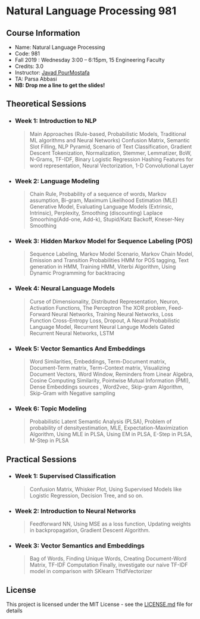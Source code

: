 # Natural Language Processing 981

## Course Information

* Name: Natural Language Processing
* Code: 981
* Fall 2019 : Wednesday 3:00 – 6:15pm, 15 Engineering Faculty
* Credits: 3.0
* Instructor: [Javad PourMostafa](https://javad.pourmostafa.com)
* TA: Parsa Abbasi
* <b>NB: Drop me a line to get the slides!</b>

## Theoretical Sessions

* ### Week 1: Introduction to NLP
  > Main Approaches (Rule-based, Probabilistic Models, Traditional ML algorithms and Neural Networks)
  > Confusion Matrix, Semantic Slot Filling, NLP Pyramid, Scenario of Text Classification, Gradient Descent
  > Tokenization, Normalization, Stemmer, Lemmatizer, BoW, N-Grams, TF-IDF, Binary Logistic Regression
  > Hashing Features for word representation, Neural Vectorization, 1-D Convolutional Layer

* ### Week 2: Language Modeling
  > Chain Rule, Probability of a sequence of words, Markov assumption, Bi-gram, Maximum Likelihood Estimation (MLE)
  > Generative Model, Evaluating Language Models (Extrinsic, Intrinsic), Perplexity, Smoothing (discounting)
  > Laplace Smoorhing(Add-one, Add-k), Stupid/Katz Backoff, Kneser-Ney Smoothing

* ### Week 3: Hidden Markov Model for Sequence Labeling (POS)
  > Sequence Labeling, Markov Model Scenario, Markov Chain Model, Emission and Transition Probabilities
  > HMM for POS tagging, Text generation in HMM, Training HMM, Viterbi Algorithm, Using Dynamic Programming for backtracing

* ### Week 4: Neural Language Models
  > Curse of Dimensionality, Distributed Representation, Neuron, Activation Functions, The Perceptron
  > The XOR problem, Feed-Forward Neural Networks, Training Neural Networks, Loss Function
  > Cross-Entropy Loss, Dropout, A Neural Probabilistic Language Model, Recurrent Neural Languge Models
  > Gated Recurrent Neural Networks, LSTM
  
* ### Week 5: Vector Semantics And Embeddings
  > Word Similarities, Embeddings, Term-Document matrix, Document-Term matrix, Term-Context matrix, Visualizing Document Vectors, Word Window, Reminders from Linear Algebra, Cosine Computing Similarity, Pointwise Mutual Information (PMI),
  Dense Embeddings sources , Word2vec, Skip-gram Algorithm, Skip-Gram with Negative sampling
  
* ### Week 6: Topic Modeling
  > Probabilistic Latent Semantic Analysis (PLSA), Problem of probability of densityestimation, MLE, Expectation-Maximization Algorithm, Using MLE in PLSA, Using EM in PLSA, E-Step in PLSA, M-Step in PLSA
  
## Practical Sessions

* ### Week 1: Supervised Classification
  > Confusion Matrix, Whisker Plot, Using Supervised Models like Logistic Regression, Decision Tree, and so on.

* ### Week 2: Introduction to Neural Networks
  > Feedforward NN, Using MSE as a loss function, Updating weights in backpropagation, Gradient Descent Algorithm.

* ### Week 3: Vector Semantics and Embeddings
  > Bag of Words, Finding Unique Words, Creating Document-Word Matrix, TF-IDF Computation
  Finally, investigate our naive TF-IDF model in comparison with SKlearn TfidfVectorizer

## License

This project is licensed under the MIT License - see the [LICENSE.md](LICENSE.md) file for details

